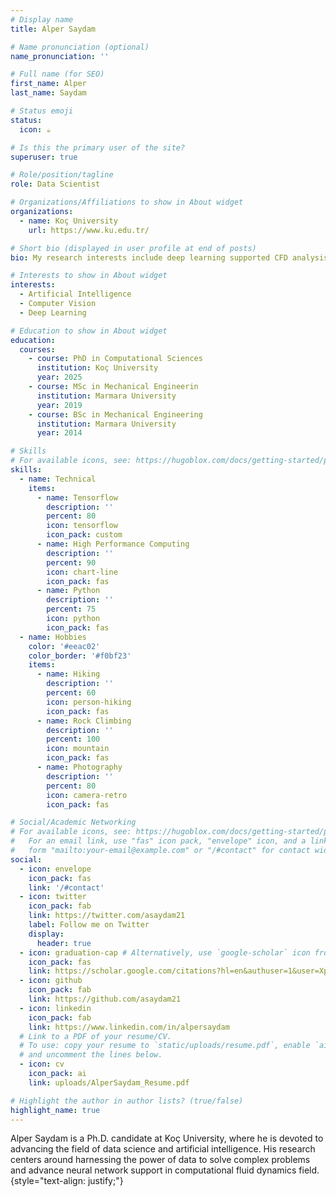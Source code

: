 ```yaml
---
# Display name
title: Alper Saydam

# Name pronunciation (optional)
name_pronunciation: ''

# Full name (for SEO)
first_name: Alper
last_name: Saydam

# Status emoji
status:
  icon: ☕️

# Is this the primary user of the site?
superuser: true

# Role/position/tagline
role: Data Scientist

# Organizations/Affiliations to show in About widget
organizations:
  - name: Koç University
    url: https://www.ku.edu.tr/

# Short bio (displayed in user profile at end of posts)
bio: My research interests include deep learning supported CFD analysis and computer vision models.

# Interests to show in About widget
interests:
  - Artificial Intelligence
  - Computer Vision
  - Deep Learning

# Education to show in About widget
education:
  courses:
    - course: PhD in Computational Sciences
      institution: Koç University
      year: 2025
    - course: MSc in Mechanical Engineerin
      institution: Marmara University
      year: 2019
    - course: BSc in Mechanical Engineering
      institution: Marmara University
      year: 2014

# Skills
# For available icons, see: https://hugoblox.com/docs/getting-started/page-builder/#icons
skills:
  - name: Technical
    items:
      - name: Tensorflow
        description: ''
        percent: 80
        icon: tensorflow
        icon_pack: custom
      - name: High Performance Computing
        description: ''
        percent: 90
        icon: chart-line
        icon_pack: fas
      - name: Python
        description: ''
        percent: 75
        icon: python
        icon_pack: fas
  - name: Hobbies
    color: '#eeac02'
    color_border: '#f0bf23'
    items:
      - name: Hiking
        description: ''
        percent: 60
        icon: person-hiking
        icon_pack: fas
      - name: Rock Climbing
        description: ''
        percent: 100
        icon: mountain
        icon_pack: fas
      - name: Photography
        description: ''
        percent: 80
        icon: camera-retro
        icon_pack: fas

# Social/Academic Networking
# For available icons, see: https://hugoblox.com/docs/getting-started/page-builder/#icons
#   For an email link, use "fas" icon pack, "envelope" icon, and a link in the
#   form "mailto:your-email@example.com" or "/#contact" for contact widget.
social:
  - icon: envelope
    icon_pack: fas
    link: '/#contact'
  - icon: twitter
    icon_pack: fab
    link: https://twitter.com/asaydam21
    label: Follow me on Twitter
    display:
      header: true
  - icon: graduation-cap # Alternatively, use `google-scholar` icon from `ai` icon pack
    icon_pack: fas
    link: https://scholar.google.com/citations?hl=en&authuser=1&user=XpMy7TcAAAAJ
  - icon: github
    icon_pack: fab
    link: https://github.com/asaydam21
  - icon: linkedin
    icon_pack: fab
    link: https://www.linkedin.com/in/alpersaydam
  # Link to a PDF of your resume/CV.
  # To use: copy your resume to `static/uploads/resume.pdf`, enable `ai` icons in `params.yaml`,
  # and uncomment the lines below.
  - icon: cv
    icon_pack: ai
    link: uploads/AlperSaydam_Resume.pdf

# Highlight the author in author lists? (true/false)
highlight_name: true
---
```


Alper Saydam is a Ph.D. candidate at Koç University, where he is devoted to advancing the field of data science and artificial intelligence. His research centers around harnessing the power of data to solve complex problems and advance neural network support in computational fluid dynamics field.
{style="text-align: justify;"}
